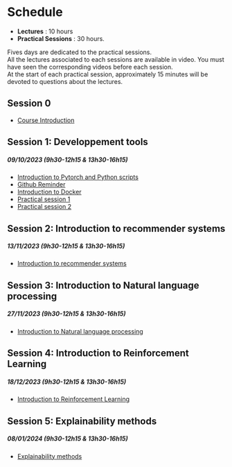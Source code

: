 # Schedule

* **Lectures** : 10 hours
* **Practical Sessions** : 30 hours.

Fives days are dedicated to the practical sessions.  
All the lectures associated to each sessions are available in video.  You must have seen the corresponding videos before each session.  
At the start of each practical session, approximately 15 minutes will be devoted to questions about the lectures.  
    

## Session 0  

*   [Course Introduction](introduction.md) 


## Session 1: Developpement tools
##### 09/10/2023 (9h30-12h15 & 13h30-16h15)
   - [Introduction to Pytorch and Python scripts](developpement/pytorch.md)
   - [Github Reminder](developpement/git_intro.md)
   - [Introduction to Docker](developpement/docker.md)
   - [Practical session 1](developpement/mnist.md)
   - [Practical session 2](developpement/colorize.md)
        
## Session 2: Introduction to recommender systems
##### 13/11/2023 (9h30-12h15 & 13h30-16h15)
   
   * [Introduction to recommender systems](rec_sys/rec_sys.md)


## Session 3: Introduction to Natural language processing
##### 27/11/2023 (9h30-12h15 & 13h30-16h15)
   
   * [Introduction to Natural language processing](nlp/nlp.md)
   

## Session 4: Introduction to Reinforcement Learning
##### 18/12/2023 (9h30-12h15 & 13h30-16h15)

   * [Introduction to Reinforcement Learning](rl/rl.md)

   

## Session 5: Explainability methods
##### 08/01/2024 (9h30-12h15 & 13h30-16h15)
   * [Explainability methods](xai/interpretability.md)